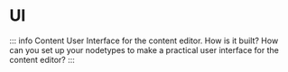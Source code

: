 # UI

::: info Content
User Interface for the content editor. How is it built? How can you set up your nodetypes to make a practical user interface for the content editor? 
:::
